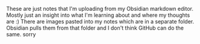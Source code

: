 These are just notes that I'm uploading from my Obsidian markdown editor. Mostly just an insight into what I'm learning about and where my thoughts are :) There are images pasted into my notes which are in a separate folder. Obsidian pulls them from that folder and I don't think GitHub can do the same. sorry

